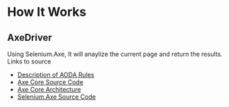 # How It Works
## AxeDriver
Using Selenium.Axe, It will anaylize the current page and return the results.  
Links to source
* [Description of AODA Rules](https://github.com/dequelabs/axe-core/blob/develop/doc/rule-descriptions.md)
* [Axe Core Source Code](https://github.com/dequelabs/axe-core)
* [Axe Core Architecture](https://github.com/dequelabs/axe-core/blob/develop/doc/developer-guide.md)
* [Selenium.Axe Source Code](https://github.com/TroyWalshProf/SeleniumAxeDotnet)
